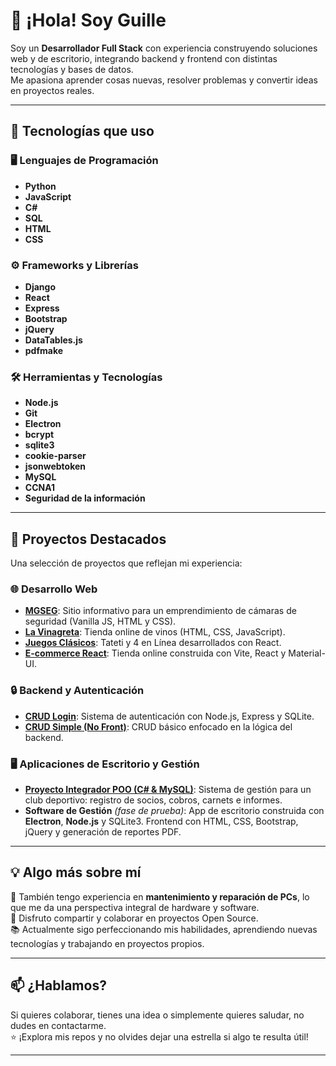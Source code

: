 # 👋 ¡Hola! Soy **Guille**

Soy un **Desarrollador Full Stack** con experiencia construyendo soluciones web y de escritorio, integrando backend y frontend con distintas tecnologías y bases de datos.  
Me apasiona aprender cosas nuevas, resolver problemas y convertir ideas en proyectos reales.

---

## 🚀 Tecnologías que uso

### 🖥️ Lenguajes de Programación
- **Python**
- **JavaScript**
- **C#**
- **SQL**
- **HTML**
- **CSS**

### ⚙️ Frameworks y Librerías
- **Django**
- **React**
- **Express**
- **Bootstrap**
- **jQuery**
- **DataTables.js**
- **pdfmake**

### 🛠️ Herramientas y Tecnologías
- **Node.js**
- **Git**
- **Electron**
- **bcrypt**
- **sqlite3**
- **cookie-parser**
- **jsonwebtoken**
- **MySQL**
- **CCNA1**
- **Seguridad de la información**

---

## 📂 Proyectos Destacados

Una selección de proyectos que reflejan mi experiencia:

### 🌐 Desarrollo Web
- [**MGSEG**](https://guinovi.github.io/mgseg/): Sitio informativo para un emprendimiento de cámaras de seguridad (Vanilla JS, HTML y CSS).
- [**La Vinagreta**](https://guinovi.github.io/vinagre/): Tienda online de vinos (HTML, CSS, JavaScript).
- [**Juegos Clásicos**](https://jugando-js.netlify.app/): Tateti y 4 en Línea desarrollados con React.
- [**E-commerce React**](https://ecomerc-react.netlify.app/): Tienda online construida con Vite, React y Material-UI.

### 🔒 Backend y Autenticación
- [**CRUD Login**](https://github.com/guinovi/crud-login): Sistema de autenticación con Node.js, Express y SQLite.
- [**CRUD Simple (No Front)**](https://github.com/guinovi/crud-simple-no-front): CRUD básico enfocado en la lógica del backend.

### 🖥️ Aplicaciones de Escritorio y Gestión
- [**Proyecto Integrador POO (C# & MySQL)**](https://github.com/m-o-i-f-t-s/proyecto-integrador-poo): Sistema de gestión para un club deportivo: registro de socios, cobros, carnets e informes.
- **Software de Gestión** *(fase de prueba)*: App de escritorio construida con **Electron**, **Node.js** y SQLite3. Frontend con HTML, CSS, Bootstrap, jQuery y generación de reportes PDF.

---

## 💡 Algo más sobre mí

🔧 También tengo experiencia en **mantenimiento y reparación de PCs**, lo que me da una perspectiva integral de hardware y software.  
💙 Disfruto compartir y colaborar en proyectos Open Source.  
📚 Actualmente sigo perfeccionando mis habilidades, aprendiendo nuevas tecnologías y trabajando en proyectos propios.

---

## 📫 ¿Hablamos?

Si quieres colaborar, tienes una idea o simplemente quieres saludar, no dudes en contactarme.  
⭐ ¡Explora mis repos y no olvides dejar una estrella si algo te resulta útil!

---
